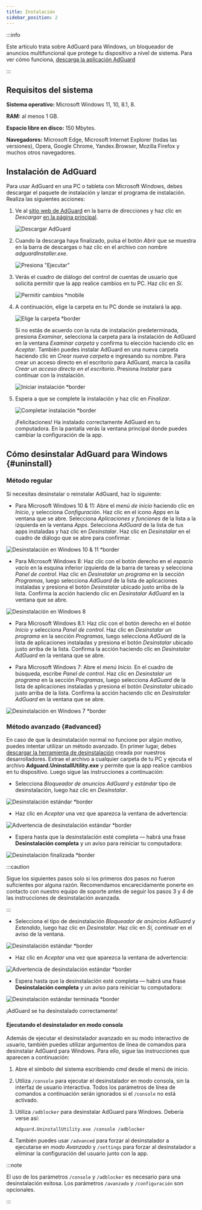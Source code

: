 ```yaml
---
title: Instalación
sidebar_position: 2
---
```


:::info

Este artículo trata sobre AdGuard para Windows, un bloqueador de anuncios multifuncional que protege tu dispositivo a nivel de sistema. Para ver cómo funciona, [descarga la aplicación AdGuard](https://agrd.io/download-kb-adblock)

:::

## Requisitos del sistema

**Sistema operativo:** Microsoft Windows 11, 10, 8.1, 8.

**RAM:** al menos 1 GB.

**Espacio libre en disco:** 150 Mbytes.

**Navegadores:** Microsoft Edge, Microsoft Internet Explorer (todas las versiones), Opera, Google Chrome, Yandex.Browser, Mozilla Firefox y muchos otros navegadores.

## Instalación de AdGuard

Para usar AdGuard en una PC o tableta con Microsoft Windows, debes descargar el paquete de instalación y lanzar el programa de instalación. Realiza las siguientes acciones:

1. Ve al [sitio web de AdGuard](http://adguard.com) en la barra de direcciones y haz clic en *Descargar* [en la página principal](https://adguard.com/download.html?auto=1).

   ![Descargar AdGuard](https://cdn.adtidy.org/content/kb/ad_blocker/windows/installation/download-from-website.png)

2. Cuando la descarga haya finalizado, pulsa el botón *Abrir* que se muestra en la barra de descargas o haz clic en el archivo con nombre *adguardInstaller.exe*.

   ![Presiona "Ejecutar"](https://cdn.adtidy.org/content/kb/ad_blocker/windows/installation/click-download.png)

3. Verás el cuadro de diálogo del control de cuentas de usuario que solicita permitir que la app realice cambios en tu PC. Haz clic en *Sí*.

   ![Permitir cambios *mobile](https://cdn.adtidy.org/content/kb/ad_blocker/windows/installation/allow-changes.png)

4. A continuación, elige la carpeta en tu PC donde se instalará la app.

   ![Elige la carpeta *border](https://cdn.adtidy.org/content/kb/ad_blocker/windows/installation/install-wizard.png)

   Si no estás de acuerdo con la ruta de instalación predeterminada, presiona *Examinar*, selecciona la carpeta para la instalación de AdGuard en la ventana *Examinar carpeta* y confirma tu elección haciendo clic en *Aceptar*. También puedes instalar AdGuard en una nueva carpeta haciendo clic en *Crear nueva carpeta* e ingresando su nombre. Para crear un acceso directo en el escritorio para AdGuard, marca la casilla *Crear un acceso directo en el escritorio*. Presiona *Instalar* para continuar con la instalación.

   ![Iniciar instalación *border](https://cdn.adtidy.org/content/kb/ad_blocker/windows/installation/start-install.png)

5. Espera a que se complete la instalación y haz clic en *Finalizar*.

   ![Completar instalación *border](https://cdn.adtidy.org/content/kb/ad_blocker/windows/installation/finish-install.png)

   ¡Felicitaciones! Ha instalado correctamente AdGuard en tu computadora. En la pantalla verás la ventana principal donde puedes cambiar la configuración de la app.

## Cómo desinstalar AdGuard para Windows {#uninstall}

### Método regular

Si necesitas desinstalar o reinstalar AdGuard, haz lo siguiente:

- Para Microsoft Windows 10 & 11: Abre el *menú de inicio* haciendo clic en *Inicio*, y selecciona *Configuración*. Haz clic en el icono *Apps* en la ventana que se abre. Selecciona *Aplicaciones y funciones* de la lista a la izquierda en la ventana *Apps*. Selecciona *AdGuard* de la lista de tus apps instaladas y haz clic en *Desinstalar*. Haz clic en *Desinstalar* en el cuadro de diálogo que se abre para confirmar.

![Desinstalación en Windows 10 & 11 *border](https://cdn.adtidy.org/content/kb/ad_blocker/windows/installation/win10-uninstall.png)

- Para Microsoft Windows 8: Haz clic con el botón derecho en el *espacio vacío* en la esquina inferior izquierda de la barra de tareas y selecciona *Panel de control*. Haz clic en *Desinstalar un programa* en la sección *Programas*, luego selecciona *AdGuard* de la lista de aplicaciones instaladas y presiona el botón *Desinstalar* ubicado justo arriba de la lista. Confirma la acción haciendo clic en *Desinstalar AdGuard* en la ventana que se abre.

![Desinstalación en Windows 8](https://cdn.adtidy.org/content/kb/ad_blocker/windows/installation/win8-uninstall.png)

- Para Microsoft Windows 8.1: Haz clic con el botón derecho en el *botón Inicio* y selecciona *Panel de control*. Haz clic en *Desinstalar un programa* en la sección *Programas*, luego selecciona *AdGuard* de la lista de aplicaciones instaladas y presiona el botón *Desinstalar* ubicado justo arriba de la lista. Confirma la acción haciendo clic en *Desinstalar AdGuard* en la ventana que se abre.

- Para Microsoft Windows 7: Abre el *menú Inicio*. En el cuadro de búsqueda, escribe *Panel de control*. Haz clic en *Desinstalar un programa* en la sección *Programas*, luego selecciona *AdGuard* de la lista de aplicaciones instaladas y presiona el botón *Desinstalar* ubicado justo arriba de la lista. Confirma la acción haciendo clic en *Desinstalar AdGuard* en la ventana que se abre.

![Desinstalación en Windows 7 *border](https://cdn.adtidy.org/content/kb/ad_blocker/windows/installation/win7-uninstall.png)

### Método avanzado {#advanced}

En caso de que la desinstalación normal no funcione por algún motivo, puedes intentar utilizar un método avanzado. En primer lugar, debes [descargar la herramienta de desinstalación](https://static.adtidy.org/windows/uninstaller/uninstal_utility.zip) creada por nuestros desarrolladores. Extrae el archivo a cualquier carpeta de tu PC y ejecuta el archivo **Adguard.UninstallUtility.exe** y permite que la app realice cambios en tu dispositivo. Luego sigue las instrucciones a continuación:

- Selecciona *Bloqueador de anuncios AdGuard* y *estándar* tipo de desinstalación, luego haz clic en *Desinstalar*.

![Desinstalación estándar *border](https://cdn.adtidy.org/content/kb/ad_blocker/windows/installation/ab_standard.jpg)

- Haz clic en *Aceptar* una vez que aparezca la ventana de advertencia:

![Advertencia de desinstalación estándar *border](https://cdn.adtidy.org/content/kb/ad_blocker/windows/installation/ab_extended_warning.jpg)

- Espera hasta que la desinstalación esté completa — habrá una frase **Desinstalación completa** y un aviso para reiniciar tu computadora:

![Desinstalación finalizada *border](https://cdn.adtidy.org/content/kb/ad_blocker/windows/installation/ab_standard_complete.jpg)

:::caution

Sigue los siguientes pasos solo si los primeros dos pasos no fueron suficientes por alguna razón. Recomendamos encarecidamente ponerte en contacto con nuestro equipo de soporte antes de seguir los pasos 3 y 4 de las instrucciones de desinstalación avanzada.

:::

- Selecciona el tipo de desinstalación *Bloqueador de anúncios AdGuard* y *Extendido*, luego haz clic en *Desinstalar*. Haz clic en *Sí, continuar* en el aviso de la ventana.

![Desinstalación estándar *border](https://cdn.adtidy.org/content/kb/ad_blocker/windows/installation/ab_extended.jpg)

- Haz clic en *Aceptar* una vez que aparezca la ventana de advertencia:

![Advertencia de desinstalación estándar *border](https://cdn.adtidy.org/content/kb/ad_blocker/windows/installation/ab_extended_warning.jpg)

- Espera hasta que la desinstalación esté completa — habrá una frase **Desinstalación completa** y un aviso para reiniciar tu computadora:

![Desinstalación estándar terminada *border](https://cdn.adtidy.org/content/kb/ad_blocker/windows/installation/ab_extended_complete.jpg)

¡AdGuard se ha desinstalado correctamente!

#### Ejecutando el desinstalador en modo consola

Además de ejecutar el desinstalador avanzado en su modo interactivo de usuario, también puedes utilizar argumentos de línea de comandos para desinstalar AdGuard para Windows. Para ello, sigue las instrucciones que aparecen a continuación:

1. Abre el símbolo del sistema escribiendo *cmd* desde el menú de inicio.
2. Utiliza `/console` para ejecutar el desinstalador en modo consola, sin la interfaz de usuario interactiva. Todos los parámetros de línea de comandos a continuación serán ignorados si el `/console` no está activado.
3. Utiliza `/adblocker` para desinstalar AdGuard para Windows. Debería verse así:

   `Adguard.UninstallUtility.exe /console /adblocker`

4. También puedes usar `/advanced` para forzar al desinstalador a ejecutarse en *modo Avanzado* y `/settings` para forzar al desinstalador a eliminar la configuración del usuario junto con la app.

:::note

El uso de los parámetros `/console` y `/adblocker` es necesario para una desinstalación exitosa. Los parámetros `/avanzado` y `/configuración` son opcionales.

:::

